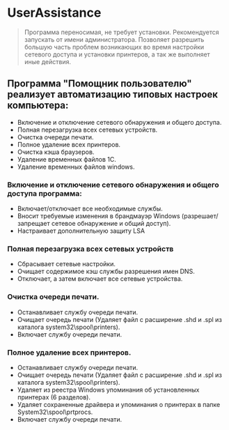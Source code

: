 # UserAssistance
> Программа переносимая, не требует установки.   Рекомендуется запускать от имени администратора.   Позволяет разрешить большую часть проблем возникающих во время настройки сетевого доступа и установки принтеров, а так же выполняет иные действия.  
## Программа "Помощник пользователю" реализует автоматизацию типовых настроек компьютера:
* Включение и отключение сетевого обнаружения и общего доступа.
* Полная перезагрузка всех сетевых устройств.
* Очистка очереди печати.
* Полное удаление всех принтеров.
* Очистка кэша браузеров.
* Удаление временных файлов 1С.
* Удаление временных файлов windows.
  
### Включение и отключение сетевого обнаружения и общего доступа программа:
* Включает/отключает все необходимые службы. 
* Вносит требуемые изменения в брандмауэр Windows (разрешает/запрещает сетевое обнаружение и общий доступ).
* Настраивает дополнительную защиту LSA
  
### Полная перезагрузка всех сетевых устройств
* Сбрасывает сетевые настройки.
* Очищает содержимое кэш службы разрешения имен DNS.
* Отключает, а затем включает все сетевые устройства.

### Очистка очереди печати.
* Останавливает службу очереди печати.
* Очищает очередь печати (Удаляет файл с расширение .shd и .spl из каталога system32\spool\printers\).
* Включает службу очереди печати.

### Полное удаление всех принтеров.
* Останавливает службу очереди печати.
* Очищает очередь печати (Удаляет файл с расширение .shd и .spl из каталога system32\spool\printers\).
* Удаляет из реестра Windows упоминания об установленных принтерах (6 разделов).
* Удаляет сохраненные драйвера и упоминания о принтерах в папке System32\spool\prtprocs\.
* Включает службу очереди печати.


 
